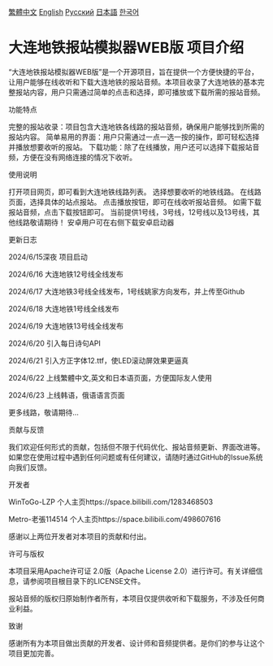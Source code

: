 [繁體中文](readme/TW_readme.md)
[English](readme/EN_readme.md)
[Русский](readme/RU_readme.md)
[日本語](readme/JA_readme.md)
[한국어](readme/KO_readme.md)

<h1>大连地铁报站模拟器WEB版 项目介绍</h1>
“大连地铁报站模拟器WEB版”是一个开源项目，旨在提供一个方便快捷的平台，让用户能够在线收听和下载大连地铁的报站音频。本项目收录了大连地铁的基本完整报站内容，用户只需通过简单的点击和选择，即可播放或下载所需的报站音频。


功能特点

完整的报站收录：项目包含大连地铁各线路的报站音频，确保用户能够找到所需的报站内容。 简单易用的界面：用户只需通过一点一选一按的操作，即可轻松选择并播放想要收听的报站。 下载功能：除了在线播放，用户还可以选择下载报站音频，方便在没有网络连接的情况下收听。

使用说明

打开项目网页，即可看到大连地铁线路列表。 选择想要收听的地铁线路。 在线路页面，选择具体的站点报站。 点击播放按钮，即可在线收听报站音频。 如需下载报站音频，点击下载按钮即可。 当前提供1号线，3号线，12号线以及13号线，其他线路敬请期待！ 安卓用户可在右侧下载安卓启动器

更新日志

2024/6/15深夜 项目启动

2024/6/16 大连地铁12号线全线发布

2024/6/17 大连地铁3号线全线发布，1号线姚家方向发布，并上传至Github

2024/6/18 大连地铁1号线全线发布

2024/6/19 大连地铁13号线全线发布

2024/6/20 引入每日诗句API

2024/6/21 引入方正字体12.ttf，使LED滚动屏效果更逼真

2024/6/22 上线繁體中文,英文和日本语页面，方便国际友人使用

2024/6/23 上线韩语，俄语语言页面

更多线路，敬请期待…

贡献与反馈

我们欢迎任何形式的贡献，包括但不限于代码优化、报站音频更新、界面改进等。如果您在使用过程中遇到任何问题或有任何建议，请随时通过GitHub的Issue系统向我们反馈。

开发者

WinToGo-LZP 个人主页https://space.bilibili.com/1283468503

Metro-老張114514 个人主页https://space.bilibili.com/498607616

感谢以上两位开发者对本项目的贡献和付出。

许可与版权

本项目采用Apache许可证 2.0版（Apache License 2.0）进行许可。有关详细信息，请参阅项目根目录下的LICENSE文件。

报站音频的版权归原始制作者所有，本项目仅提供收听和下载服务，不涉及任何商业利益。

致谢

感谢所有为本项目做出贡献的开发者、设计师和音频提供者。是你们的参与让这个项目更加完善。
